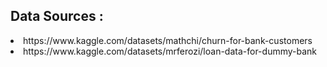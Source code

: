 ## Data Sources :

<li>https://www.kaggle.com/datasets/mathchi/churn-for-bank-customers</li>
<li>https://www.kaggle.com/datasets/mrferozi/loan-data-for-dummy-bank</li>
